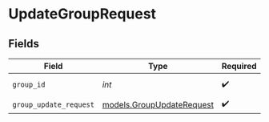 # UpdateGroupRequest


## Fields

| Field                                                        | Type                                                         | Required                                                     | Description                                                  | Example                                                      |
| ------------------------------------------------------------ | ------------------------------------------------------------ | ------------------------------------------------------------ | ------------------------------------------------------------ | ------------------------------------------------------------ |
| `group_id`                                                   | *int*                                                        | :heavy_check_mark:                                           | The ID of the group                                          | 122                                                          |
| `group_update_request`                                       | [models.GroupUpdateRequest](../models/groupupdaterequest.md) | :heavy_check_mark:                                           | N/A                                                          |                                                              |